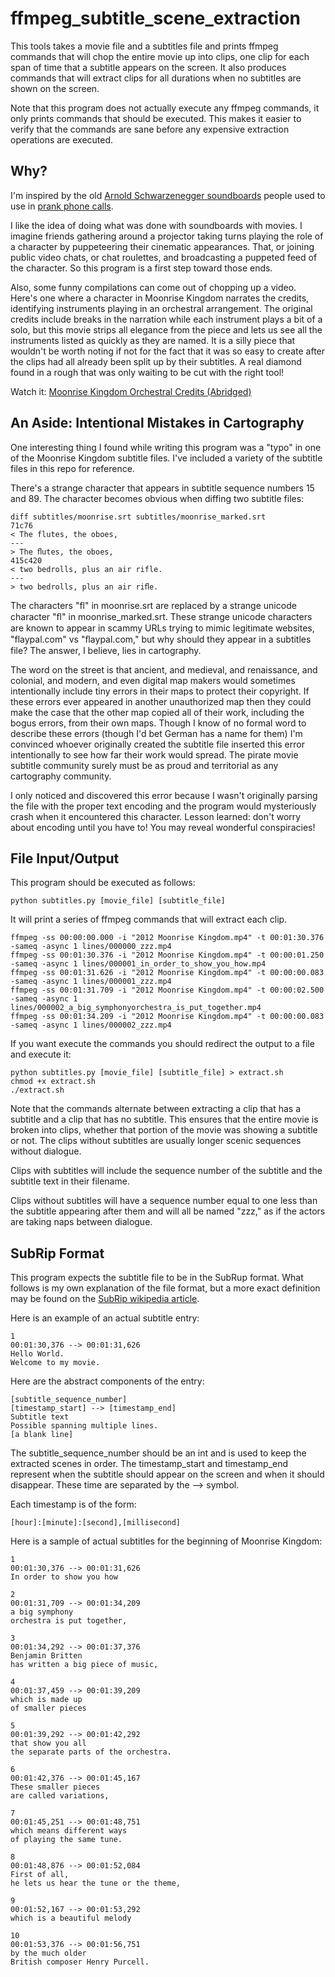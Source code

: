 ffmpeg_subtitle_scene_extraction
================================
This tools takes a movie file and a subtitles file and prints ffmpeg commands
that will chop the entire movie up into clips, one clip for each span of time
that a subtitle appears on the screen. It also produces commands that will
extract clips for all durations when no subtitles are shown on the screen.

Note that this program does not actually execute any ffmpeg commands, it only
prints commands that should be executed. This makes it easier to verify that
the commands are sane before any expensive extraction operations are executed.

Why?
----
I'm inspired by the old [Arnold Schwarzenegger soundboards](http://www.ebaumsworld.com/soundboards/play/1879/)
people used to use in [prank phone calls](http://www.youtube.com/watch?v=BwSKulVBaQg).

I like the idea of doing what was done with soundboards with movies. I imagine
friends gathering around a projector taking turns playing the role of a character
by puppeteering their cinematic appearances. That, or joining public video chats,
or chat roulettes, and broadcasting a puppeted feed of the character. So this
program is a first step toward those ends.

Also, some funny compilations can come out of chopping up a video. Here's one where
a character in Moonrise Kingdom narrates the credits, identifying instruments playing
in an orchestral arrangement. The original credits include breaks in the narration
while each instrument plays a bit of a solo, but this movie strips all elegance from
the piece and lets us see all the instruments listed as quickly as they are named. It
is a silly piece that wouldn't be worth noting if not for the fact that it was so easy
to create after the clips had all already been split up by their subtitles. A real
diamond found in a rough that was only waiting to be cut with the right tool!

Watch it: [Moonrise Kingdom Orchestral Credits (Abridged)](http://www.youtube.com/watch?v=wFQKHNaO4-I)

An Aside: Intentional Mistakes in Cartography
-----------------------------------
One interesting thing I found while writing this program was a "typo" in one of
the Moonrise Kingdom subtitle files. I've included a variety of the subtitle
files in this repo for reference.

There's a strange character that appears in subtitle sequence numbers 15 and 89.
The character becomes obvious when diffing two subtitle files:

    diff subtitles/moonrise.srt subtitles/moonrise_marked.srt
    71c76
    < The flutes, the oboes,
    ---
    > The ﬂutes, the oboes,
    415c420
    < two bedrolls, plus an air rifle.
    ---
    > two bedrolls, plus an air riﬂe.

The characters "fl" in moonrise.srt are replaced by a strange unicode character "ﬂ"
in moonrise_marked.srt. These strange unicode characters are known to appear in
scammy URLs trying to mimic legitimate websites, "flaypal.com" vs "ﬂaypal.com,"
but why should they appear in a subtitles file? The answer, I believe, lies in
cartography.

The word on the street is that ancient, and medieval, and renaissance, and colonial,
and modern, and even digital map makers would sometimes intentionally include tiny
errors in their maps to protect their copyright. If these errors ever appeared in
another unauthorized map then they could make the case that the other map copied
all of their work, including the bogus errors, from their own maps. Though I know
of no formal word to describe these errors (though I'd bet German has a name for
them) I'm convinced whoever originally created the subtitle file inserted this error
intentionally to see how far their work would spread. The pirate movie subtitle
community surely must be as proud and territorial as any cartography community.

I only noticed and discovered this error because I wasn't originally parsing the
file with the proper text encoding and the program would mysteriously crash when
it encountered this character. Lesson learned: don't worry about encoding until
you have to! You may reveal wonderful conspiracies!

File Input/Output
-----------------
This program should be executed as follows:

    python subtitles.py [movie_file] [subtitle_file]

It will print a series of ffmpeg commands that will extract each clip.

    ffmpeg -ss 00:00:00.000 -i "2012 Moonrise Kingdom.mp4" -t 00:01:30.376 -sameq -async 1 lines/000000_zzz.mp4
    ffmpeg -ss 00:01:30.376 -i "2012 Moonrise Kingdom.mp4" -t 00:00:01.250 -sameq -async 1 lines/000001_in_order_to_show_you_how.mp4
    ffmpeg -ss 00:01:31.626 -i "2012 Moonrise Kingdom.mp4" -t 00:00:00.083 -sameq -async 1 lines/000001_zzz.mp4
    ffmpeg -ss 00:01:31.709 -i "2012 Moonrise Kingdom.mp4" -t 00:00:02.500 -sameq -async 1 lines/000002_a_big_symphonyorchestra_is_put_together.mp4
    ffmpeg -ss 00:01:34.209 -i "2012 Moonrise Kingdom.mp4" -t 00:00:00.083 -sameq -async 1 lines/000002_zzz.mp4

If you want execute the commands you should redirect the output to a file
and execute it:

    python subtitles.py [movie_file] [subtitle_file] > extract.sh
    chmod +x extract.sh
    ./extract.sh

Note that the commands alternate between extracting a clip that has a subtitle
and a clip that has no subtitle. This ensures that the entire movie is broken
into clips, whether that portion of the movie was showing a subtitle or not.
The clips without subtitles are usually longer scenic sequences without dialogue.

Clips with subtitles will include the sequence number of the subtitle and the
subtitle text in their filename.

Clips without subtitles will have a sequence number equal to one less than the subtitle
appearing after them and will all be named "zzz," as if the actors are taking naps
between dialogue.

SubRip Format
-------------
This program expects the subtitle file to be in the SubRup format. What follows
is my own explanation of the file format, but a more exact definition may be found
on the [SubRip wikipedia article](http://en.wikipedia.org/wiki/SubRip).

Here is an example of an actual subtitle entry:

    1
    00:01:30,376 --> 00:01:31,626
    Hello World.
    Welcome to my movie.

Here are the abstract components of the entry:

    [subtitle_sequence_number]
    [timestamp_start] --> [timestamp_end]
    Subtitle text
    Possible spanning multiple lines.
    [a blank line]

The subtitle_sequence_number should be an int and is used to keep the extracted
scenes in order. The timestamp_start and timestamp_end represent when the subtitle
should appear on the screen and when it should disappear. These time are separated
by the --> symbol.

Each timestamp is of the form:

    [hour]:[minute]:[second],[millisecond]

Here is a sample of actual subtitles for the beginning of Moonrise Kingdom:

    1
    00:01:30,376 --> 00:01:31,626
    In order to show you how

    2
    00:01:31,709 --> 00:01:34,209
    a big symphony
    orchestra is put together,

    3
    00:01:34,292 --> 00:01:37,376
    Benjamin Britten
    has written a big piece of music,

    4
    00:01:37,459 --> 00:01:39,209
    which is made up
    of smaller pieces

    5
    00:01:39,292 --> 00:01:42,292
    that show you all
    the separate parts of the orchestra.

    6
    00:01:42,376 --> 00:01:45,167
    These smaller pieces
    are called variations,

    7
    00:01:45,251 --> 00:01:48,751
    which means different ways
    of playing the same tune.

    8
    00:01:48,876 --> 00:01:52,084
    First of all,
    he lets us hear the tune or the theme,

    9
    00:01:52,167 --> 00:01:53,292
    which is a beautiful melody

    10
    00:01:53,376 --> 00:01:56,751
    by the much older
    British composer Henry Purcell.
